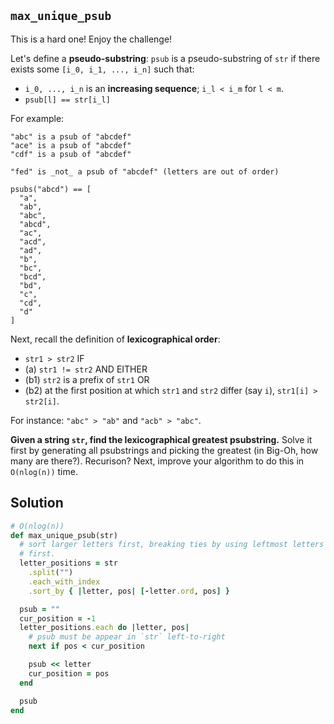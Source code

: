 ## `max_unique_psub`

This is a hard one! Enjoy the challenge!

Let's define a **pseudo-substring**: `psub` is a pseudo-substring of
`str` if there exists some `[i_0, i_1, ..., i_n]` such that:

* `i_0, ..., i_n` is an **increasing sequence**; `i_l < i_m` for `l < m`.
* `psub[l] == str[i_l]`

For example:

```
"abc" is a psub of "abcdef"
"ace" is a psub of "abcdef"
"cdf" is a psub of "abcdef"

"fed" is _not_ a psub of "abcdef" (letters are out of order)

psubs("abcd") == [
  "a",
  "ab",
  "abc",
  "abcd",
  "ac",
  "acd",
  "ad",
  "b",
  "bc",
  "bcd",
  "bd",
  "c",
  "cd",
  "d"
]
```

Next, recall the definition of **lexicographical order**:

* `str1 > str2` IF
* (a) `str1 != str2` AND EITHER
* (b1) `str2` is a prefix of `str1` OR
* (b2) at the first position at which `str1` and `str2` differ (say `i`),
  `str1[i] > str2[i]`.

For instance: `"abc" > "ab"` and `"acb" > "abc"`.

**Given a string `str`, find the lexicographical greatest psubstring.** Solve it
first by generating all psubstrings and picking the greatest (in Big-Oh, how
many are there?). Recurison? Next, improve your algorithm to do this in
`O(nlog(n))` time.

## Solution

```ruby
# O(nlog(n))
def max_unique_psub(str)
  # sort larger letters first, breaking ties by using leftmost letters
  # first.
  letter_positions = str
    .split("")
    .each_with_index
    .sort_by { |letter, pos| [-letter.ord, pos] }

  psub = ""
  cur_position = -1
  letter_positions.each do |letter, pos|
    # psub must be appear in `str` left-to-right
    next if pos < cur_position

    psub << letter
    cur_position = pos
  end

  psub
end
```
